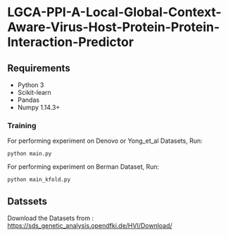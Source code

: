 # LGCA-PPI-A-Local-Global-Context-Aware-Virus-Host-Protein-Protein-Interaction-Predictor

## Requirements
* Python 3
* Scikit-learn
* Pandas
* Numpy 1.14.3+

### Training

For performing experiment on Denovo or Yong_et_al Datasets, Run:

    python main.py


For performing experiment on Berman Dataset, Run:

    python main_kfold.py




## Datssets
Download the Datasets from :
https://sds_genetic_analysis.opendfki.de/HVI/Download/
